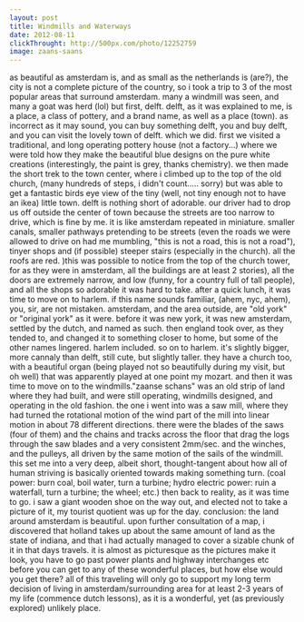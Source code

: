 ```yaml
---
layout: post
title: Windmills and Waterways
date: 2012-08-11
clickThrought: http://500px.com/photo/12252759
image: zaans-saans
---
```


as beautiful as amsterdam is, and as small as the netherlands is (are?), the city is not a complete picture of the country, so i took a trip to 3 of the most popular areas that surround amsterdam. many a windmill was seen, and many a goat was herd (lol) but first, delft. delft, as it was explained to me, is a place, a class of pottery, and a brand name, as well as a place (town). as incorrect as it may sound, you can buy something delft, you and buy delft, and you can visit the lovely town of delft. which we did. first we visited a traditional, and long operating pottery house (not a factory...) where we were told how they make the beautiful blue designs on the pure white creations (interestingly, the paint is grey, thanks chemistry). we then made the short trek to the town center, where i climbed up to the top of the old church, (many hundreds of steps, i didn't count..... sorry) but was able to get a fantastic birds eye view of the tiny (well, not tiny enough not to have an ikea) little town. delft is nothing short of adorable. our driver had to drop us off outside the center of town because the streets are too narrow to drive, which is fine by me. it is like amsterdam repeated in miniature. smaller canals, smaller pathways pretending to be streets (even the roads we were allowed to drive on had me mumbling, "this is not a road, this is not a road"), tinyer shops and (if possible) steeper stairs (especially in the church). all the roofs are red. )this was possible to notice from the top of the church tower, for as they were in amsterdam, all the buildings are at least 2 stories), all the doors are extremely narrow, and low (funny, for a country full of tall people), and all the shops so adorable it was hard to take. after a quick lunch, it was time to move on to harlem. if this name sounds familiar, (ahem, nyc, ahem), you, sir, are not mistaken. amsterdam, and the area outside, are "old york" or "original york" as it were. before it was new york, it was new amsterdam, settled by the dutch, and named as such. then england took over, as they tended to, and changed it to something closer to home, but some of the other names lingered. harlem included. so on to harlem. it's slightly bigger, more cannaly than delft, still cute, but slightly taller. they have a church too, with a beautiful organ (being played not so beautifully during my visit, but oh well) that was apparently played at one point my mozart. and then it was time to move on to the windmills."zaanse schans" was an old strip of land where they had built, and were still operating, windmills designed, and operating in the old fashion. the one i went into was a saw mill, where they had turned the rotational motion of the wind part of the mill into linear motion in about 78 different directions. there were the blades of the saws (four of them) and the chains and tracks across the floor that drag the logs through the saw blades and a very consistent 2mm/sec. and the winches, and the pulleys, all driven by the same motion of the sails of the windmill. this set me into a very deep, albeit short, thought-tangent about how all of human striving is basically oriented towards making something turn. (coal power: burn coal, boil water, turn a turbine; hydro electric power: ruin a waterfall, turn a turbine; the wheel; etc.) then back to reality, as it was time to go. i saw a giant wooden shoe on the way out, and elected not to take a picture of it, my tourist quotient was up for the day. conclusion: the land around amsterdam is beautiful. upon further consultation of a map, i discovered that holland takes up about the same amount of land as the state of indiana, and that i had actually managed to cover a sizable chunk of it in that days travels. it is almost as picturesque as the pictures make it look, you have to go past power plants and highway interchanges etc before you can get to any of these wonderful places, but how else would you get there? all of this traveling will only go to support my long term decision of living in amsterdam/surrounding area for at least 2-3 years of my life (commence dutch lessons), as it is a wonderful, yet (as previously explored) unlikely place.